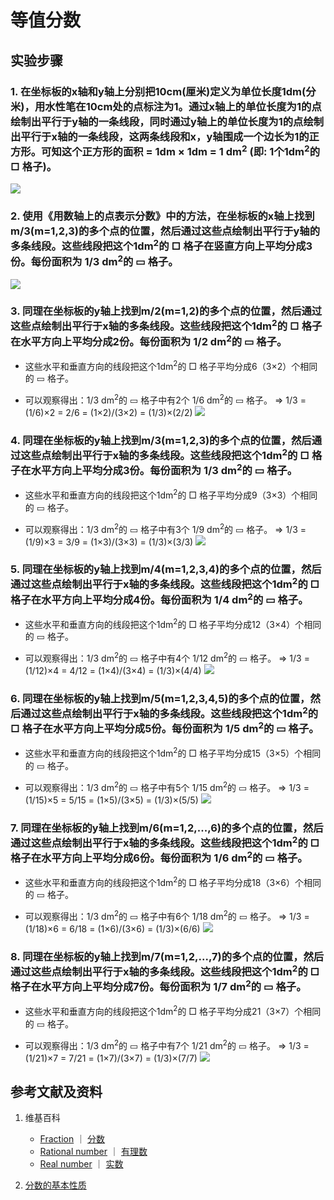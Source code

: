 # 等值分数

## 实验步骤

### 1. 在坐标板的x轴和y轴上分别把10cm(厘米)定义为单位长度1dm(分米)，用水性笔在10cm处的点标注为1。通过x轴上的单位长度为1的点绘制出平行于y轴的一条线段，同时通过y轴上的单位长度为1的点绘制出平行于x轴的一条线段，这两条线段和x，y轴围成一个边长为1的正方形。可知这个正方形的面积 = 1dm × 1dm = 1 dm<sup>2</sup> (即: 1个1dm<sup>2</sup>的 □ 格子)。
![](/images/数系/可比数和不可比数/等值分数/1a1.jpg)

### 2. 使用《用数轴上的点表示分数》中的方法，在坐标板的x轴上找到m/3(m=1,2,3)的多个点的位置，然后通过这些点绘制出平行于y轴的多条线段。这些线段把这个1dm<sup>2</sup>的 □ 格子在竖直方向上平均分成3份。每份面积为 1/3 dm<sup>2</sup>的 ▭ 格子。
![](/images/数系/可比数和不可比数/等值分数/2a1.jpg)

### 3. 同理在坐标板的y轴上找到m/2(m=1,2)的多个点的位置，然后通过这些点绘制出平行于x轴的多条线段。这些线段把这个1dm<sup>2</sup>的 □ 格子在水平方向上平均分成2份。每份面积为 1/2 dm<sup>2</sup>的 ▭ 格子。

- 这些水平和垂直方向的线段把这个1dm<sup>2</sup>的 □ 格子平均分成6（3×2）个相同的 ▭ 格子。

- 可以观察得出：1/3 dm<sup>2</sup>的 ▭ 格子中有2个 1/6 dm<sup>2</sup>的 ▭ 格子。
	=> 1/3 = (1/6)×2 = 2/6 = (1×2)/(3×2) = (1/3)×(2/2)
![](/images/数系/可比数和不可比数/等值分数/3a1.jpg)

### 4. 同理在坐标板的y轴上找到m/3(m=1,2,3)的多个点的位置，然后通过这些点绘制出平行于x轴的多条线段。这些线段把这个1dm<sup>2</sup>的 □ 格子在水平方向上平均分成3份。每份面积为 1/3 dm<sup>2</sup>的 ▭ 格子。

- 这些水平和垂直方向的线段把这个1dm<sup>2</sup>的 □ 格子平均分成9（3×3）个相同的 ▭ 格子。

- 可以观察得出：1/3 dm<sup>2</sup>的 ▭ 格子中有3个 1/9 dm<sup>2</sup>的 ▭ 格子。
	=> 1/3 = (1/9)×3 = 3/9 = (1×3)/(3×3) = (1/3)×(3/3)
![](/images/数系/可比数和不可比数/等值分数/4a1.jpg)

### 5. 同理在坐标板的y轴上找到m/4(m=1,2,3,4)的多个点的位置，然后通过这些点绘制出平行于x轴的多条线段。这些线段把这个1dm<sup>2</sup>的 □ 格子在水平方向上平均分成4份。每份面积为 1/4 dm<sup>2</sup>的 ▭ 格子。

- 这些水平和垂直方向的线段把这个1dm<sup>2</sup>的 □ 格子平均分成12（3×4）个相同的 ▭ 格子。

- 可以观察得出：1/3 dm<sup>2</sup>的 ▭ 格子中有4个 1/12 dm<sup>2</sup>的 ▭ 格子。
	=> 1/3 = (1/12)×4 = 4/12 = (1×4)/(3×4) = (1/3)×(4/4)
![](/images/数系/可比数和不可比数/等值分数/5a1.jpg)

### 6. 同理在坐标板的y轴上找到m/5(m=1,2,3,4,5)的多个点的位置，然后通过这些点绘制出平行于x轴的多条线段。这些线段把这个1dm<sup>2</sup>的 □ 格子在水平方向上平均分成5份。每份面积为 1/5 dm<sup>2</sup>的 ▭ 格子。

- 这些水平和垂直方向的线段把这个1dm<sup>2</sup>的 □ 格子平均分成15（3×5）个相同的 ▭ 格子。

- 可以观察得出：1/3 dm<sup>2</sup>的 ▭ 格子中有5个 1/15 dm<sup>2</sup>的 ▭ 格子。
	=> 1/3 = (1/15)×5 = 5/15 = (1×5)/(3×5) = (1/3)×(5/5)
![](/images/数系/可比数和不可比数/等值分数/6a1.jpg)

### 7. 同理在坐标板的y轴上找到m/6(m=1,2,...,6)的多个点的位置，然后通过这些点绘制出平行于x轴的多条线段。这些线段把这个1dm<sup>2</sup>的 □ 格子在水平方向上平均分成6份。每份面积为 1/6 dm<sup>2</sup>的 ▭ 格子。

- 这些水平和垂直方向的线段把这个1dm<sup>2</sup>的 □ 格子平均分成18（3×6）个相同的 ▭ 格子。

- 可以观察得出：1/3 dm<sup>2</sup>的 ▭ 格子中有6个 1/18 dm<sup>2</sup>的 ▭ 格子。
	=> 1/3 = (1/18)×6 = 6/18 = (1×6)/(3×6) = (1/3)×(6/6)
![](/images/数系/可比数和不可比数/等值分数/7a1.jpg)

### 8. 同理在坐标板的y轴上找到m/7(m=1,2,...,7)的多个点的位置，然后通过这些点绘制出平行于x轴的多条线段。这些线段把这个1dm<sup>2</sup>的 □ 格子在水平方向上平均分成7份。每份面积为 1/7 dm<sup>2</sup>的 ▭ 格子。

- 这些水平和垂直方向的线段把这个1dm<sup>2</sup>的 □ 格子平均分成21（3×7）个相同的 ▭ 格子。

- 可以观察得出：1/3 dm<sup>2</sup>的 ▭ 格子中有7个 1/21 dm<sup>2</sup>的 ▭ 格子。
	=> 1/3 = (1/21)×7 = 7/21 = (1×7)/(3×7) = (1/3)×(7/7)
![](/images/数系/可比数和不可比数/等值分数/8a1.jpg)

## 参考文献及资料

1. 维基百科
	- [Fraction](https://en.wikipedia.org/wiki/Fraction) ｜  [分数](https://zh.wikipedia.org/wiki/%E5%88%86%E6%95%B8) 
	- [Rational number](https://en.wikipedia.org/wiki/Rational_number) ｜ [有理数](https://zh.wikipedia.org/wiki/%E6%9C%89%E7%90%86%E6%95%B0)
	- [Real number](https://en.wikipedia.org/wiki/Real_number) ｜ [实数](https://zh.wikipedia.org/wiki/%E5%AE%9E%E6%95%B0)

2. [分数的基本性质](https://baike.baidu.com/item/%E5%88%86%E6%95%B0%E7%9A%84%E5%9F%BA%E6%9C%AC%E6%80%A7%E8%B4%A8/2821677?fr=aladdin) 

